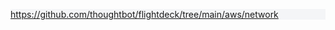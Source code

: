 <div class="panel" style="background-color: #F4F5F7;border-width: 1px;">

<div class="panelContent" style="background-color: #F4F5F7;">

<https://github.com/thoughtbot/flightdeck/tree/main/aws/network>

</div>

</div>

<div id="ap-com.mohamicorp.confluence.macro.github.mohamicorp-github-macros__mohamicorp-github-macro-markdown488741674337214235" class="ap-container">

<div id="embedded-com.mohamicorp.confluence.macro.github.mohamicorp-github-macros__mohamicorp-github-macro-markdown488741674337214235" class="ap-content">

</div>

</div>
